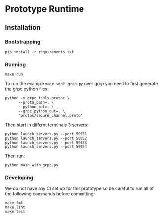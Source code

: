 # Prototype Runtime

## Installation

### Bootstrapping

```
pip install -r requirements.txt
```

### Running

```
make run
```

To run the example `main_with_grcp.py` over grcp you need to first generate the grpc python files:
```
python -m grpc_tools.protoc \
      --proto_path=. \
      --python_out=. \
      --grpc_python_out=. \
      "protos/secure_channel.proto"
```

Then start in differnt terminals 3 servers:
```
python launch_servers.py --port 50051
python launch_servers.py --port 50052
python launch_servers.py --port 50053
python launch_servers.py --port 50054
```

Then run:
``` 
python main_with_grpc.py
```

### Developing

We do not have any CI set up for this prototype so be careful to run all of the following commands before committing:

```
make fmt
make lint
make test
```
